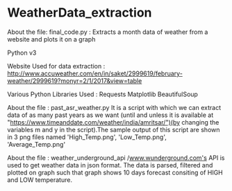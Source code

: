 # WeatherData_extraction
About the file: final_code.py : Extracts a month data of weather from a website and plots it on a graph

Python v3

Website Used for data extraction : http://www.accuweather.com/en/in/saket/2999619/february-weather/2999619?monyr=2/1/2017&view=table

Various Python Libraries Used :
Requests
Matplotlib
BeautifulSoup

About the file : past_asr_weather.py
It is a script with which we can extract data of as many past years as we want (until and unless it is available at "https://www.timeanddate.com/weather/india/amritsar/")(by changing the variables m and y in the script).The sample output of this script are shown in 3 png files named 'High_Temp.png', 'Low_Temp.png', 'Average_Temp.png'

About the file : weather_underground_api
/www.wunderground.com's API is used to get weather data in json format. The data is parsed, filtered and plotted on graph such that graph shows 10 days forecast consiting of HIGH and LOW temperature.
